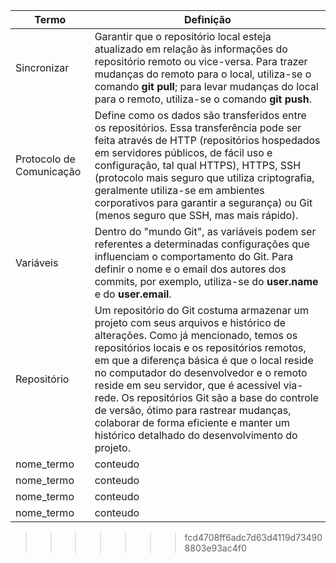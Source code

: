 | Termo      | Definição |
| ---------- | --------- |
| Sincronizar | Garantir que o repositório local esteja atualizado em relação às informações do repositório remoto ou vice-versa. Para trazer mudanças do remoto para o local, utiliza-se o comando **git pull**; para levar mudanças do local para o remoto, utiliza-se o comando **git push**.  |
| Protocolo de Comunicação | Define como os dados são transferidos entre os repositórios. Essa transferência pode ser feita através de HTTP (repositórios hospedados em servidores públicos, de fácil uso e configuração, tal qual HTTPS), HTTPS, SSH (protocolo mais seguro que utiliza criptografia, geralmente utiliza-se em ambientes corporativos para garantir a segurança) ou Git (menos seguro que SSH, mas mais rápido). |
| Variáveis | Dentro do "mundo Git", as variáveis podem ser referentes a determinadas configurações que influenciam o comportamento do Git. Para definir o nome e o email dos autores dos commits, por exemplo, utiliza-se do **user.name** e do **user.email**.  |
| Repositório | Um repositório do Git costuma armazenar um projeto com seus arquivos e histórico de alterações. Como já mencionado, temos os repositórios locais e os repositórios remotos, em que a diferença básica é que o local reside no computador do desenvolvedor e o remoto reside em seu servidor, que é acessível via-rede. Os repositórios Git são a base do controle de versão, ótimo para rastrear mudanças, colaborar de forma eficiente e manter um histórico detalhado do desenvolvimento do projeto.  |
| nome_termo | conteudo  |
| nome_termo | conteudo  |
| nome_termo | conteudo  |
| nome_termo | conteudo  |

>>>>>>> fcd4708ff6adc7d63d4119d734908803e93ac4f0